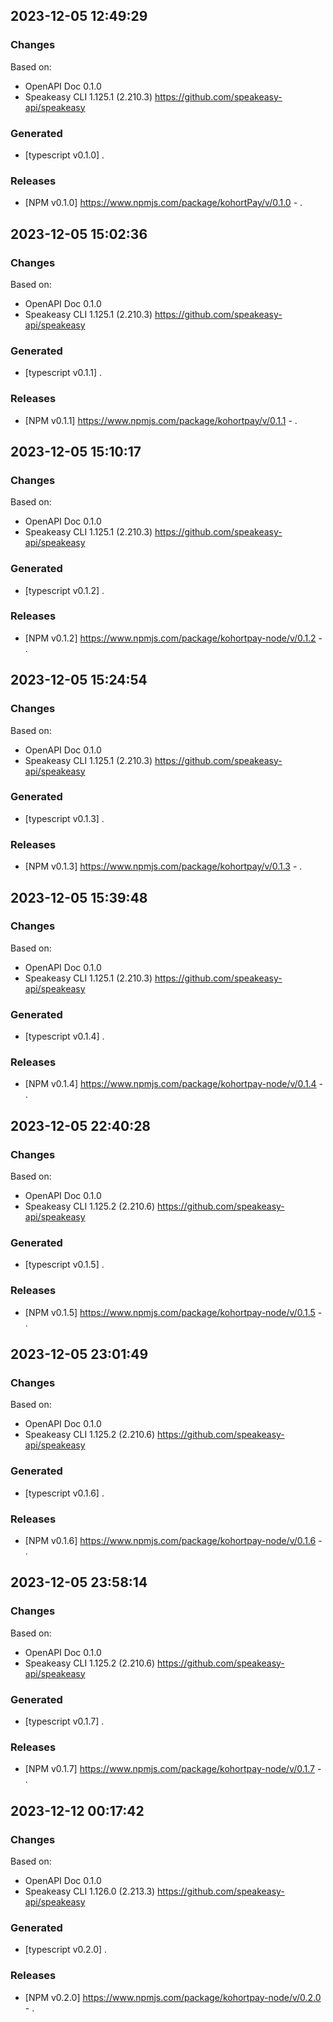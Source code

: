 

## 2023-12-05 12:49:29
### Changes
Based on:
- OpenAPI Doc 0.1.0 
- Speakeasy CLI 1.125.1 (2.210.3) https://github.com/speakeasy-api/speakeasy
### Generated
- [typescript v0.1.0] .
### Releases
- [NPM v0.1.0] https://www.npmjs.com/package/kohortPay/v/0.1.0 - .

## 2023-12-05 15:02:36
### Changes
Based on:
- OpenAPI Doc 0.1.0 
- Speakeasy CLI 1.125.1 (2.210.3) https://github.com/speakeasy-api/speakeasy
### Generated
- [typescript v0.1.1] .
### Releases
- [NPM v0.1.1] https://www.npmjs.com/package/kohortpay/v/0.1.1 - .

## 2023-12-05 15:10:17
### Changes
Based on:
- OpenAPI Doc 0.1.0 
- Speakeasy CLI 1.125.1 (2.210.3) https://github.com/speakeasy-api/speakeasy
### Generated
- [typescript v0.1.2] .
### Releases
- [NPM v0.1.2] https://www.npmjs.com/package/kohortpay-node/v/0.1.2 - .

## 2023-12-05 15:24:54
### Changes
Based on:
- OpenAPI Doc 0.1.0 
- Speakeasy CLI 1.125.1 (2.210.3) https://github.com/speakeasy-api/speakeasy
### Generated
- [typescript v0.1.3] .
### Releases
- [NPM v0.1.3] https://www.npmjs.com/package/kohortpay/v/0.1.3 - .

## 2023-12-05 15:39:48
### Changes
Based on:
- OpenAPI Doc 0.1.0 
- Speakeasy CLI 1.125.1 (2.210.3) https://github.com/speakeasy-api/speakeasy
### Generated
- [typescript v0.1.4] .
### Releases
- [NPM v0.1.4] https://www.npmjs.com/package/kohortpay-node/v/0.1.4 - .

## 2023-12-05 22:40:28
### Changes
Based on:
- OpenAPI Doc 0.1.0 
- Speakeasy CLI 1.125.2 (2.210.6) https://github.com/speakeasy-api/speakeasy
### Generated
- [typescript v0.1.5] .
### Releases
- [NPM v0.1.5] https://www.npmjs.com/package/kohortpay-node/v/0.1.5 - .

## 2023-12-05 23:01:49
### Changes
Based on:
- OpenAPI Doc 0.1.0 
- Speakeasy CLI 1.125.2 (2.210.6) https://github.com/speakeasy-api/speakeasy
### Generated
- [typescript v0.1.6] .
### Releases
- [NPM v0.1.6] https://www.npmjs.com/package/kohortpay-node/v/0.1.6 - .

## 2023-12-05 23:58:14
### Changes
Based on:
- OpenAPI Doc 0.1.0 
- Speakeasy CLI 1.125.2 (2.210.6) https://github.com/speakeasy-api/speakeasy
### Generated
- [typescript v0.1.7] .
### Releases
- [NPM v0.1.7] https://www.npmjs.com/package/kohortpay-node/v/0.1.7 - .

## 2023-12-12 00:17:42
### Changes
Based on:
- OpenAPI Doc 0.1.0 
- Speakeasy CLI 1.126.0 (2.213.3) https://github.com/speakeasy-api/speakeasy
### Generated
- [typescript v0.2.0] .
### Releases
- [NPM v0.2.0] https://www.npmjs.com/package/kohortpay-node/v/0.2.0 - .